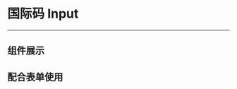 # 国际码 Input

---

## 组件展示

<code src="./demo/basic.jsx"></code>

## 配合表单使用

<code src="./demo/withForm.jsx"></code>
